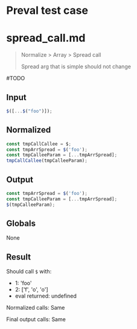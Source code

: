 # Preval test case

# spread_call.md

> Normalize > Array > Spread call
>
> Spread arg that is simple should not change

#TODO

## Input

`````js filename=intro
$([...$("foo")]);
`````

## Normalized

`````js filename=intro
const tmpCallCallee = $;
const tmpArrSpread = $('foo');
const tmpCalleeParam = [...tmpArrSpread];
tmpCallCallee(tmpCalleeParam);
`````

## Output

`````js filename=intro
const tmpArrSpread = $('foo');
const tmpCalleeParam = [...tmpArrSpread];
$(tmpCalleeParam);
`````

## Globals

None

## Result

Should call `$` with:
 - 1: 'foo'
 - 2: ['f', 'o', 'o']
 - eval returned: undefined

Normalized calls: Same

Final output calls: Same
